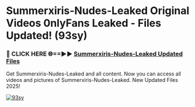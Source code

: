 # Summerxiris-Nudes-Leaked Original Videos 0nlyFans Leaked - Files Updated! (93sy)

<h3>🔴 CLICK HERE 🌐==►► <a href="https://tinyurl.com/yrmya6cz" rel="nofollow">Summerxiris-Nudes-Leaked Updated Files</a></h3>

Get Summerxiris-Nudes-Leaked and all content. Now you can access all videos and pictures of Summerxiris-Nudes-Leaked. New Updated Files 2025!

[![93sy](https://i.imgur.com/FMdXYCs.gif)](https://tinyurl.com/yrmya6cz)
